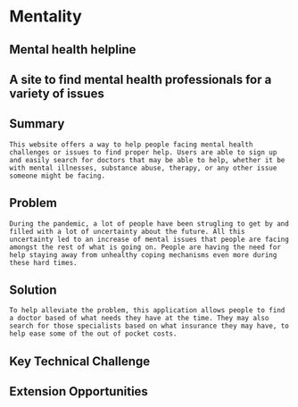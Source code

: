 # Mentality #

## Mental health helpline ##

## A site to find mental health professionals for a variety of issues  ##

## Summary ##
    This website offers a way to help people facing mental health challenges or issues to find proper help. Users are able to sign up and easily search for doctors that may be able to help, whether it be with mental illnesses, substance abuse, therapy, or any other issue someone might be facing.

## Problem ##
    During the pandemic, a lot of people have been strugling to get by and filled with a lot of uncertainty about the future. All this uncertainty led to an increase of mental issues that people are facing amongst the rest of what is going on. People are having the need for help staying away from unhealthy coping mechanisms even more during these hard times.

## Solution ##
    To help alleviate the problem, this application allows people to find a doctor based of what needs they have at the time. They may also search for those specialists based on what insurance they may have, to help ease some of the out of pocket costs.
    
## Key Technical Challenge ##

## Extension Opportunities ##

